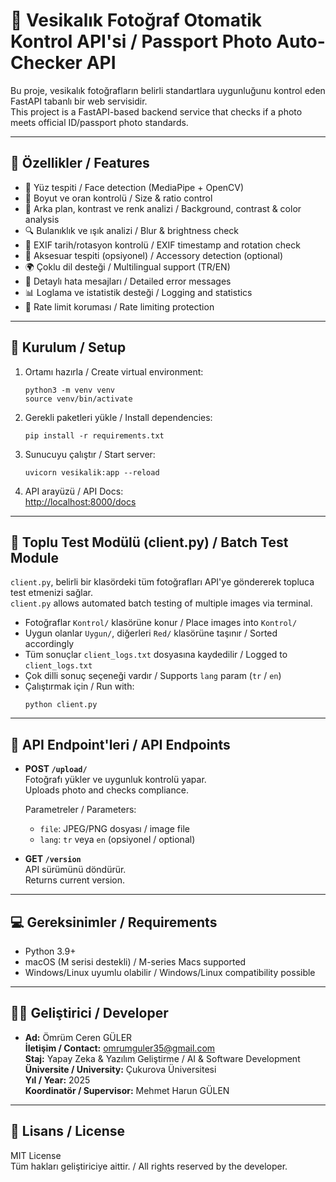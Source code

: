 # 📸 Vesikalık Fotoğraf Otomatik Kontrol API'si / Passport Photo Auto-Checker API

Bu proje, vesikalık fotoğrafların belirli standartlara uygunluğunu kontrol eden FastAPI tabanlı bir web servisidir.  
This project is a FastAPI-based backend service that checks if a photo meets official ID/passport photo standards.

---

## 🧠 Özellikler / Features

- 👤 Yüz tespiti / Face detection (MediaPipe + OpenCV)  
- 📏 Boyut ve oran kontrolü / Size & ratio control  
- 🧱 Arka plan, kontrast ve renk analizi / Background, contrast & color analysis  
- 🔍 Bulanıklık ve ışık analizi / Blur & brightness check  
- 📆 EXIF tarih/rotasyon kontrolü / EXIF timestamp and rotation check  
- 🧢 Aksesuar tespiti (opsiyonel) / Accessory detection (optional)  
- 🌍 Çoklu dil desteği / Multilingual support (TR/EN)  
- 📝 Detaylı hata mesajları / Detailed error messages  
- 📊 Loglama ve istatistik desteği / Logging and statistics  
- 🔐 Rate limit koruması / Rate limiting protection  

---

## 🚀 Kurulum / Setup

1. Ortamı hazırla / Create virtual environment:  
   ```
   python3 -m venv venv
   source venv/bin/activate
   ```

2. Gerekli paketleri yükle / Install dependencies:  
   ```
   pip install -r requirements.txt
   ```

3. Sunucuyu çalıştır / Start server:  
   ```
   uvicorn vesikalik:app --reload
   ```

4. API arayüzü / API Docs:  
   [http://localhost:8000/docs](http://localhost:8000/docs)

---

## 🔁 Toplu Test Modülü (client.py) / Batch Test Module

`client.py`, belirli bir klasördeki tüm fotoğrafları API'ye göndererek topluca test etmenizi sağlar.  
`client.py` allows automated batch testing of multiple images via terminal.

- Fotoğraflar `Kontrol/` klasörüne konur / Place images into `Kontrol/`  
- Uygun olanlar `Uygun/`, diğerleri `Red/` klasörüne taşınır / Sorted accordingly  
- Tüm sonuçlar `client_logs.txt` dosyasına kaydedilir / Logged to `client_logs.txt`  
- Çok dilli sonuç seçeneği vardır / Supports `lang` param (`tr` / `en`)  
- Çalıştırmak için / Run with:  
   ```
   python client.py
   ```

---

## 🔗 API Endpoint'leri / API Endpoints

- **POST `/upload/`**  
  Fotoğrafı yükler ve uygunluk kontrolü yapar.  
  Uploads photo and checks compliance.

  Parametreler / Parameters:  
  - `file`: JPEG/PNG dosyası / image file  
  - `lang`: `tr` veya `en` (opsiyonel / optional)  

- **GET `/version`**  
  API sürümünü döndürür.  
  Returns current version.

---

## 💻 Gereksinimler / Requirements

- Python 3.9+  
- macOS (M serisi destekli) / M-series Macs supported  
- Windows/Linux uyumlu olabilir / Windows/Linux compatibility possible  

---

## 👩‍💻 Geliştirici / Developer

- **Ad:** Ömrüm Ceren GÜLER  
  **İletişim / Contact:** omrumguler35@gmail.com  
  **Staj:** Yapay Zeka & Yazılım Geliştirme / AI & Software Development  
  **Üniversite / University:** Çukurova Üniversitesi  
  **Yıl / Year:** 2025  
  **Koordinatör / Supervisor:** Mehmet Harun GÜLEN  

---

## 📝 Lisans / License

MIT License  
Tüm hakları geliştiriciye aittir. / All rights reserved by the developer.
